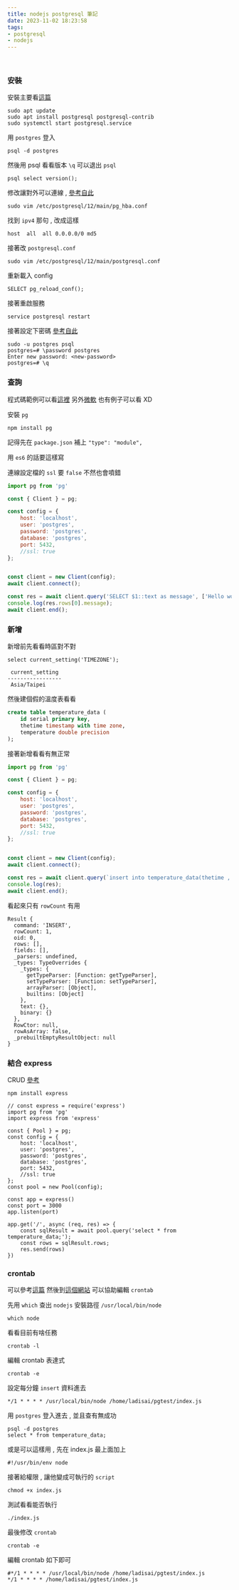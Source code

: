 ```yaml
---
title: nodejs postgresql 筆記
date: 2023-11-02 18:23:58
tags:
- postgresql
- nodejs
---
```

&nbsp;
<!-- more -->

### 安裝
安裝主要看[這篇](https://www.digitalocean.com/community/tutorials/how-to-install-and-use-postgresql-on-ubuntu-20-04)
```
sudo apt update
sudo apt install postgresql postgresql-contrib
sudo systemctl start postgresql.service
```

用 `postgres` 登入
```
psql -d postgres
```

然後用 psql 看看版本 `\q` 可以退出 `psql`
```
psql select version();
```

修改讓對外可以連線 , [參考自此](https://stackoverflow.com/questions/3278379/how-to-configure-postgresql-to-accept-all-incoming-connections)
```
sudo vim /etc/postgresql/12/main/pg_hba.conf
```

找到 `ipv4` 那句 , 改成這樣
```
host  all  all 0.0.0.0/0 md5
```

接著改 `postgresql.conf`
```
sudo vim /etc/postgresql/12/main/postgresql.conf
```

重新載入 config
```
SELECT pg_reload_conf();
```

接著重啟服務
```
service postgresql restart
```

接著設定下密碼 [參考自此](https://stackoverflow.com/questions/12720967/how-can-i-change-a-postgresql-user-password)
```
sudo -u postgres psql
postgres=# \password postgres
Enter new password: <new-password>
postgres=# \q
```


### 查詢
程式碼範例可以看[這裡](https://node-postgres.com/)
另外[微軟](https://learn.microsoft.com/zh-tw/azure/postgresql/single-server/connect-nodejs) 也有例子可以看 XD

安裝 `pg`
```
npm install pg
```


記得先在 `package.json` 補上 `"type": "module",`

用 `es6` 的話要這樣寫

連線設定檔的 `ssl` 要 `false` 不然也會噴錯
``` js
import pg from 'pg'

const { Client } = pg;

const config = {
    host: 'localhost',
    user: 'postgres',
    password: 'postgres',
    database: 'postgres',
    port: 5432,
    //ssl: true
};


const client = new Client(config);
await client.connect();

const res = await client.query('SELECT $1::text as message', ['Hello world!']);
console.log(res.rows[0].message);
await client.end();
```


### 新增
新增前先看看時區對不對
```
select current_setting('TIMEZONE');

 current_setting
-----------------
 Asia/Taipei
```


然後建個假的溫度表看看
``` sql
create table temperature_data (
	id serial primary key,
	thetime timestamp with time zone,
	temperature double precision
);
```


接著新增看看有無正常
``` js
import pg from 'pg'

const { Client } = pg;

const config = {
    host: 'localhost',
    user: 'postgres',
    password: 'postgres',
    database: 'postgres',
    port: 5432,
    //ssl: true
};


const client = new Client(config);
await client.connect();

const res = await client.query(`insert into temperature_data(thetime , temperature) values(now() , 26.85)`);
console.log(res);
await client.end();
```

看起來只有 `rowCount` 有用
```
Result {
  command: 'INSERT',
  rowCount: 1,
  oid: 0,
  rows: [],
  fields: [],
  _parsers: undefined,
  _types: TypeOverrides {
    _types: {
      getTypeParser: [Function: getTypeParser],
      setTypeParser: [Function: setTypeParser],
      arrayParser: [Object],
      builtins: [Object]
    },
    text: {},
    binary: {}
  },
  RowCtor: null,
  rowAsArray: false,
  _prebuiltEmptyResultObject: null
}
```

### 結合 express
CRUD [參考](https://blog.logrocket.com/crud-rest-api-node-js-express-postgresql/)

```
npm install express
```

```
// const express = require('express')
import pg from 'pg'
import express from 'express'

const { Pool } = pg;
const config = {
    host: 'localhost',
    user: 'postgres',
    password: 'postgres',
    database: 'postgres',
    port: 5432,
    //ssl: true
};
const pool = new Pool(config);

const app = express()
const port = 3000
app.listen(port)

app.get('/', async (req, res) => {
    const sqlResult = await pool.query('select * from temperature_data;');
    const rows = sqlResult.rows;
    res.send(rows)
})
```

### crontab
可以參考[這篇](https://stackoverflow.com/questions/5849402/how-can-you-execute-a-node-js-script-via-a-cron-job)
然後到[這個網站](https://crontab.guru/) 可以協助編輯 `crontab`

先用 `which` 查出 `nodejs` 安裝路徑 `/usr/local/bin/node`
```
which node
```

看看目前有啥任務
```
crontab -l
```

編輯 crontab 表達式
```
crontab -e
```

設定每分鐘 `insert` 資料進去
```
*/1 * * * * /usr/local/bin/node /home/ladisai/pgtest/index.js
```

用 `postgres` 登入進去 , 並且查有無成功

```
psql -d postgres
select * from temperature_data;
```

或是可以這樣用 , 先在 index.js 最上面加上
```
#!/usr/bin/env node
```

接著給權限 , 讓他變成可執行的 `script`
```
chmod +x index.js
```

測試看看能否執行
```
./index.js
```

最後修改 `crontab`
```
crontab -e
```

編輯 crontab 如下即可
```
#*/1 * * * * /usr/local/bin/node /home/ladisai/pgtest/index.js
*/1 * * * * /home/ladisai/pgtest/index.js
```
